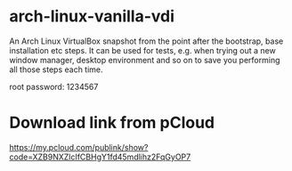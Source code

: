 # arch-linux-vanilla-vdi

An Arch Linux VirtualBox snapshot from the point after the bootstrap, base installation etc steps.
It can be used for tests, e.g. when trying out a new window manager, desktop environment and so on to save you performing
all those steps each time.

root password: 1234567

# Download link from pCloud
https://my.pcloud.com/publink/show?code=XZB9NXZlcIfCBHgY1fd45mdlihz2FqGyOP7
